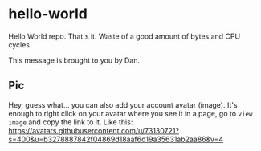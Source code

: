 # hello-world

Hello World repo. That's it. Waste of a good amount of bytes and CPU cycles.

This message is brought to you by Dan.

## Pic

Hey, guess what... you can also add your account avatar (image). It's enough to right click on your avatar where you see it in a page, go to `view image` and copy the link to it.
Like this:  
https://avatars.githubusercontent.com/u/73130721?s=400&u=b3278887842f04869d18aaf6d19a35631ab2aa86&v=4

